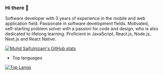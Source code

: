 ### Hi there 👋

Software developer with 3 years of experience in the mobile and web application field. Passionate in
software development fields. Motivated, self-starting problem solver with a passion for code and
design, who is also dedicated to lifelong learning. Proficient in JavaScript, React.js, Node.js, Next.js and React Native.

[![Muhd Saifulnizam's GitHub stats](https://github-readme-stats.vercel.app/api?username=MuhdSaifulnizam15)](https://github.com/anuraghazra/github-readme-stats)

- Top languages

[![Top Langs](https://github-readme-stats.vercel.app/api/top-langs/?username=MuhdSaifulnizam15)](https://github.com/anuraghazra/github-readme-stats)
